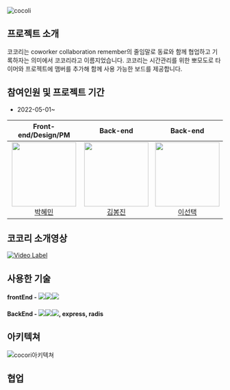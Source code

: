 ![cocoli](https://user-images.githubusercontent.com/85723134/169466740-5ca1f0a0-6e3a-44ca-b6ee-646c021497f9.png)

## 프로젝트 소개

코코리는 coworker collaboration remember의 줄임말로
동료와 함께 협업하고 기록하자는 의미에서 코코리라고 이름지었습니다. 
코코리는 시간관리를 위한 뽀모도로 타이머와 
프로젝트에 맴버를 추가해 함께 사용 가능한 보드를 제공합니다. 


## 참여인원 및 프로젝트 기간
- 2022-05-01~

Front-end/Design/PM |Back-end|Back-end|
:---:|:---:|:---:|
<img width= "150px" src="https://avatars.githubusercontent.com/u/85723134?v=4"/></br><a href='https://github.com/hyemin085'>박혜민</a></br>|<img width= "150px" src="https://avatars.githubusercontent.com/u/88937864?v=4"/></br><a href='https://github.com/poseson92'>김봉진</a>|<img width= "150px" src="https://avatars.githubusercontent.com/u/48742487?v=4"/></br><a href='https://github.com/choice91'>이선택</a>

## 코코리 소개영상
[![Video Label](http://img.youtube.com/vi/-_psWkpC5r8/0.jpg)](https://youtu.be/-_psWkpC5r8)



## 사용한 기술
#### frontEnd - <img src="https://img.shields.io/badge/React-61DAFB?style=for-the-badge&logo=React&logoColor=black"><img src="https://img.shields.io/badge/ReduxToolkit-764ABC?style=for-the-badge&logo=Redux&logoColor=black"><img src="https://img.shields.io/badge/Socket.io-010101?style=for-the-badge&logo=Socket.io&logoColor=white">
#### BackEnd - <img src="https://img.shields.io/badge/Node.js-339933?style=for-the-badge&logo=Node.js&logoColor=white"><img src="https://img.shields.io/badge/MySQL-4479A1?style=for-the-badge&logo=MySQL&logoColor=white"><img src="https://img.shields.io/badge/Socket.io-010101?style=for-the-badge&logo=Socket.io&logoColor=white">, express, radis

## 아키텍쳐

![cocori아키텍쳐](https://user-images.githubusercontent.com/85723134/185744565-8ac0d4f5-dfa6-48d8-9bb1-7ea9176252ef.jpg)

## 협업
